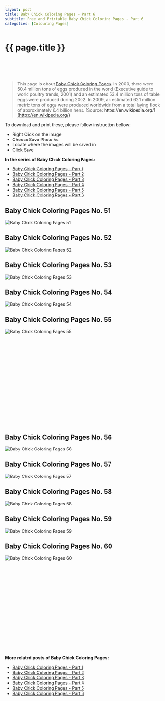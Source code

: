 ```yaml
---
layout: post
title: Baby Chick Coloring Pages - Part 6
subtitle: Free and Printable Baby Chick Coloring Pages - Part 6
categoties: [Colouring Pages]
---
```

{{ page.title }}
================
<script async src="//pagead2.googlesyndication.com/pagead/js/adsbygoogle.js"></script><!-- UnderTitleAds --> <ins class="adsbygoogle" style="display:inline-block;width:468px;height:60px" data-ad-client="ca-pub-6753140515841889" data-ad-slot="4010138290"></ins><script> (adsbygoogle = window.adsbygoogle || []).push({}); </script>

> This page is about [Baby Chick Coloring Pages](https://freecoloringpages.github.io/). In 2000, there were 50.4 million tons of eggs produced in the world (Executive guide to world poultry trends, 2001) and an estimated 53.4 million tons of table eggs were produced during 2002. In 2009, an estimated 62.1 million metric tons of eggs were produced worldwide from a total laying flock of approximately 6.4 billion hens. [Source: https://en.wikipedia.org/](https://en.wikipedia.org/)

To download and print these, please follow instruction bellow:
* Right Click on the image 
* Choose Save Photo As 
* Locate where the images will be saved in 
* Click Save

**In the series of Baby Chick Coloring Pages:**

* [Baby Chick Coloring Pages - Part 1](https://freecoloringpages.github.io/2017/12/05/Baby-Chick-Coloring-Pages-part-1.html)
* [Baby Chick Coloring Pages - Part 2](https://freecoloringpages.github.io/2017/12/05/Baby-Chick-Coloring-Pages-part-2.html)
* [Baby Chick Coloring Pages - Part 3](https://freecoloringpages.github.io/2017/12/05/Baby-Chick-Coloring-Pages-part-3.html)
* [Baby Chick Coloring Pages - Part 4](https://freecoloringpages.github.io/2017/12/05/Baby-Chick-Coloring-Pages-part-4.html)
* [Baby Chick Coloring Pages - Part 5](https://freecoloringpages.github.io/2017/12/05/Baby-Chick-Coloring-Pages-part-5.html)
* [Baby Chick Coloring Pages - Part 6](https://freecoloringpages.github.io/2017/12/05/Baby-Chick-Coloring-Pages-part-6.html)

## Baby Chick Coloring Pages No. 51
![Baby Chick Coloring Pages 51](https://freecoloringpages.github.io/img3/Baby-Chick-Coloring-Pages%20(51).jpg "Baby Chick Coloring Pages 51")

## Baby Chick Coloring Pages No. 52
![Baby Chick Coloring Pages 52](https://freecoloringpages.github.io/img3/Baby-Chick-Coloring-Pages%20(52).jpg "Baby Chick Coloring Pages 52")

## Baby Chick Coloring Pages No. 53
![Baby Chick Coloring Pages 53](https://freecoloringpages.github.io/img3/Baby-Chick-Coloring-Pages%20(53).jpg "Baby Chick Coloring Pages 53")

## Baby Chick Coloring Pages No. 54
![Baby Chick Coloring Pages 54](https://freecoloringpages.github.io/img3/Baby-Chick-Coloring-Pages%20(54).jpg "Baby Chick Coloring Pages 54")

## Baby Chick Coloring Pages No. 55
![Baby Chick Coloring Pages 55](https://freecoloringpages.github.io/img3/Baby-Chick-Coloring-Pages%20(55).jpg "Baby Chick Coloring Pages 55")

<script async src="//pagead2.googlesyndication.com/pagead/js/adsbygoogle.js"></script><!-- Texxtonly --><ins class="adsbygoogle" style="display:inline-block;width:336px;height:280px" data-ad-client="ca-pub-6753140515841889" data-ad-slot="3207852233"></ins><script>(adsbygoogle = window.adsbygoogle || []).push({}); </script>

## Baby Chick Coloring Pages No. 56
![Baby Chick Coloring Pages 56](https://freecoloringpages.github.io/img3/Baby-Chick-Coloring-Pages%20(56).jpg "Baby Chick Coloring Pages 56")

## Baby Chick Coloring Pages No. 57
![Baby Chick Coloring Pages 57](https://freecoloringpages.github.io/img3/Baby-Chick-Coloring-Pages%20(57).jpg "Baby Chick Coloring Pages 57")

## Baby Chick Coloring Pages No. 58
![Baby Chick Coloring Pages 58](https://freecoloringpages.github.io/img3/Baby-Chick-Coloring-Pages%20(58).jpg "Baby Chick Coloring Pages 58")

## Baby Chick Coloring Pages No. 59
![Baby Chick Coloring Pages 59](https://freecoloringpages.github.io/img3/Baby-Chick-Coloring-Pages%20(59).jpg "Baby Chick Coloring Pages 59")

## Baby Chick Coloring Pages No. 60
![Baby Chick Coloring Pages 60](https://freecoloringpages.github.io/img3/Baby-Chick-Coloring-Pages%20(60).jpg "Baby Chick Coloring Pages 60")

<script async src="//pagead2.googlesyndication.com/pagead/js/adsbygoogle.js"></script><!-- Texxtonly --><ins class="adsbygoogle" style="display:inline-block;width:336px;height:280px" data-ad-client="ca-pub-6753140515841889" data-ad-slot="3207852233"></ins><script>(adsbygoogle = window.adsbygoogle || []).push({}); </script>

**More related posts of Baby Chick Coloring Pages:**

* [Baby Chick Coloring Pages - Part 1](https://freecoloringpages.github.io/2017/12/05/Baby-Chick-Coloring-Pages-part-1.html)
* [Baby Chick Coloring Pages - Part 2](https://freecoloringpages.github.io/2017/12/05/Baby-Chick-Coloring-Pages-part-2.html)
* [Baby Chick Coloring Pages - Part 3](https://freecoloringpages.github.io/2017/12/05/Baby-Chick-Coloring-Pages-part-3.html)
* [Baby Chick Coloring Pages - Part 4](https://freecoloringpages.github.io/2017/12/05/Baby-Chick-Coloring-Pages-part-4.html)
* [Baby Chick Coloring Pages - Part 5](https://freecoloringpages.github.io/2017/12/05/Baby-Chick-Coloring-Pages-part-5.html)
* [Baby Chick Coloring Pages - Part 6](https://freecoloringpages.github.io/2017/12/05/Baby-Chick-Coloring-Pages-part-6.html)


